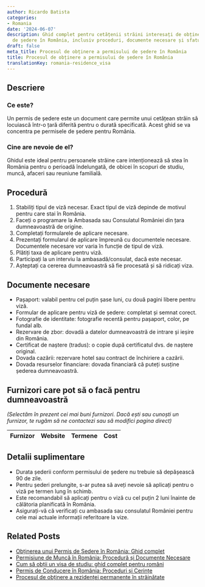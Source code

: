 ```yaml
---
author: Ricardo Batista
categories:
- Romania
date: '2024-06-07'
description: Ghid complet pentru cetățenii străini interesați de obținerea permisului
  de ședere în România, inclusiv proceduri, documente necesare și sfaturi practice.
draft: false
meta_title: Procesul de obținere a permisului de ședere în România
title: Procesul de obținere a permisului de ședere în România
translationKey: romania-residence_visa
---
```



## Descriere
### Ce este?
Un permis de ședere este un document care permite unui cetățean străin să locuiască într-o țară diferită pentru o durată specificată. Acest ghid se va concentra pe permisele de ședere pentru România.

### Cine are nevoie de el?
Ghidul este ideal pentru persoanele străine care intenționează să stea în România pentru o perioadă îndelungată, de obicei în scopuri de studiu, muncă, afaceri sau reuniune familială.

## Procedură
1. Stabiliți tipul de viză necesar. Exact tipul de viză depinde de motivul pentru care stai în România.
2. Faceți o programare la Ambasada sau Consulatul României din țara dumneavoastră de origine.
3. Completați formularele de aplicare necesare.
4. Prezentați formularul de aplicare împreună cu documentele necesare. Documentele necesare vor varia în funcție de tipul de viză.
5. Plătiți taxa de aplicare pentru viză.
6. Participați la un interviu la ambasadă/consulat, dacă este necesar.
7. Așteptați ca cererea dumneavoastră să fie procesată și să ridicați viza.

## Documente necesare
- Pașaport: valabil pentru cel puțin șase luni, cu două pagini libere pentru viză.
- Formular de aplicare pentru viză de ședere: completat și semnat corect.
- Fotografie de identitate: fotografie recentă pentru pașaport, color, pe fundal alb.
- Rezervare de zbor: dovadă a datelor dumneavoastră de intrare și ieșire din România.
- Certificat de naștere (tradus): o copie după certificatul dvs. de naștere original.
- Dovada cazării: rezervare hotel sau contract de închiriere a cazării.
- Dovada resurselor financiare: dovada financiară că puteți susține șederea dumneavoastră.

## Furnizori care pot să o facă pentru dumneavoastră
_(Selectăm în prezent cei mai buni furnizori. Dacă ești sau cunoști un furnizor, te rugăm să ne contactezi sau să modifici pagina direct)_

| Furnizor        |     Website     |     Termene      |       Cost       |
| --------------- | --------------- |  :-------------: | :-------------: |

## Detalii suplimentare
- Durata șederii conform permisului de ședere nu trebuie să depășească 90 de zile.
- Pentru șederi prelungite, s-ar putea să aveți nevoie să aplicați pentru o viză pe termen lung în schimb.
- Este recomandabil să aplicați pentru o viză cu cel puțin 2 luni înainte de călătoria planificată în România.
- Asigurați-vă că verificați cu ambasada sau consulatul României pentru cele mai actuale informații referitoare la vize.


## Related Posts

- [Obținerea unui Permis de Ședere în România: Ghid complet](https://tramitit.com/ro/guides/romania/permis_de_sedere/)
- [Permisiune de Muncă în România: Procedură și Documente Necesare](https://tramitit.com/ro/guides/romania/solicitare_permis_de_munca_pentru_expati/)
- [Cum să obții un visa de studiu: ghid complet pentru români](https://tramitit.com/ro/guides/romania/obtinere_viza_de_studii/)
- [Permis de Conducere în România: Proceduri și Cerințe](https://tramitit.com/ro/guides/romania/permis_de_conducere/)
- [Procesul de obținere a rezidenței permanente în străinătate](https://tramitit.com/ro/guides/romania/solicitare_rezidenta_permanenta/)
